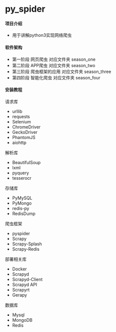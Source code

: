 ﻿# py_spider

#### 项目介绍
- 用于讲解python3实现网络爬虫

#### 软件架构

- 第一阶段 网页爬虫   对应文件夹 season_one
- 第二阶段 APP爬虫   对应文件夹 season_two
- 第三阶段 爬虫框架的应用 对应文件夹 season_three
- 第四阶段 智能化爬虫 对应文件夹 season_four


#### 安装教程

请求库
- urllib
- requests
- Selenium
- ChromeDriver
- GeckoDriver
- PhantomJS
- aiohttp

解析库
- BeautifulSoup
- lxml
- pyquery
- tesserocr


存储库
- PyMySQL
- PyMongo
- redis-py
- RedisDump

爬虫框架
- pyspider
- Scrapy
- Scrapy-Splash
- Scrapy-Redis

部署相关库
- Docker
- Scrapyd
- Scrapyd-Client
- Scrapyd API
- Scrapyrt
- Gerapy

数据库
- Mysql
- MongoDB
- Redis





